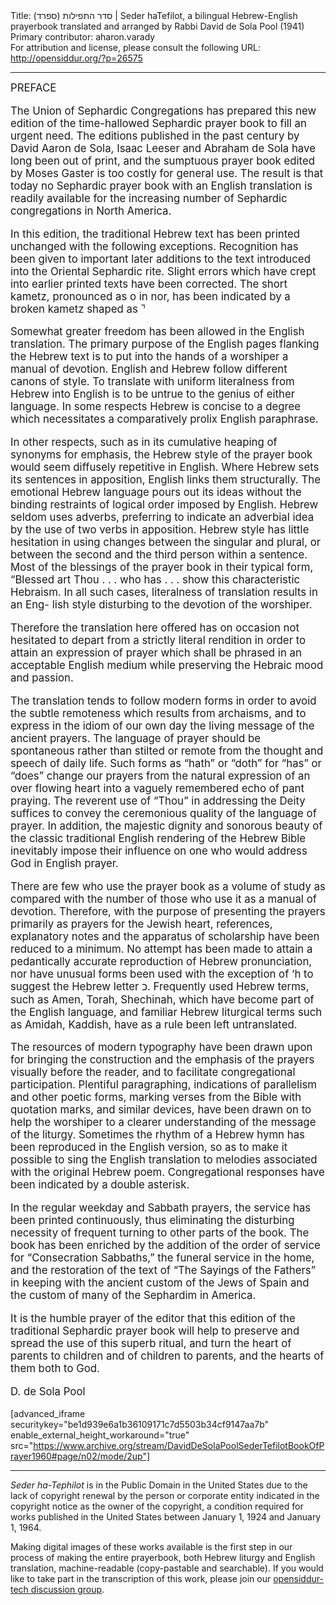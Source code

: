 <html>
<head></head>
<body>
Title: סדר התפילות (ספרד)‏ | Seder haTefilot, a bilingual Hebrew-English prayerbook translated and arranged by Rabbi David de Sola Pool (1941)<br />
Primary contributor: aharon.varady<br />
For attribution and license, please consult the following URL: <a href="http://opensiddur.org/?p=26575">http://opensiddur.org/?p=26575</a>
<p />
<hr />

<div class="english" style="font-size: 1.2em;">
PREFACE 

The Union of Sephardic Congregations has prepared this new edition of the time-hallowed Sephardic prayer book to fill an urgent need. The editions published in the past century by David Aaron de Sola, Isaac Leeser and Abraham de Sola have long been out of print, and the sumptuous prayer book edited by Moses Gaster is too costly for general use. The result is that today no Sephardic prayer book with an English translation is readily available for the increasing number of Sephardic congregations in North America. 

In this edition, the traditional Hebrew text has been printed unchanged with the following exceptions. Recognition has been given to important later additions to the text introduced into the Oriental Sephardic rite. Slight errors which have crept into earlier printed texts have been corrected. The short kametz, pronounced as o in nor, has been indicated by a broken kametz shaped as  ⌝

Somewhat greater freedom has been allowed in the English translation. The primary purpose of the English pages flanking the Hebrew text is to put into the hands of a worshiper a manual of devotion. English and Hebrew follow different canons of style. To translate with uniform literalness from Hebrew into English is to be untrue to the genius of either language. In some respects Hebrew is concise to a degree which necessitates a comparatively prolix English paraphrase. 

In other respects, such as in its cumulative heaping of synonyms for emphasis, the Hebrew style of the prayer book would seem diffusely repetitive in English. Where Hebrew sets its sentences in apposition, English links them structurally. The emotional Hebrew language pours out its ideas without the binding restraints of logical order imposed by English. Hebrew seldom uses adverbs, preferring to indicate an adverbial idea by the use of two verbs in apposition. Hebrew style has little hesitation in using changes between the singular and plural, or between the second and the third person within a sentence. Most of the blessings of the prayer book in their typical form, “Blessed art Thou . . . who has . . . show this characteristic Hebraism. In all such cases, literalness of translation results in an Eng- lish style disturbing to the devotion of the worshiper. 

Therefore the translation here offered has on occasion not hesitated to depart from a strictly literal rendition in order to attain an expression of prayer which shall be phrased in an acceptable English medium while preserving the Hebraic mood and passion. 

The translation tends to follow modern forms in order to avoid the subtle remoteness which results from archaisms, and to express in the idiom of our own day the living message of the ancient prayers. The language of prayer should be spontaneous rather than stilted or remote from the thought and speech of daily life. Such forms as “hath” or “doth” for “has” or “does” change our prayers from the natural expression of an over flowing heart into a vaguely remembered echo of pant praying. The reverent use of “Thou” in addressing the Deity suffices to convey the ceremonious quality of the language of prayer. In addition, the majestic dignity and sonorous beauty of the classic traditional English rendering of the Hebrew Bible inevitably impose their influence on one who would address God in English prayer. 

There are few who use the prayer book as a volume of study as compared with the number of those who use it as a manual of devotion. Therefore, with the purpose of presenting the prayers primarily as prayers for the Jewish heart, references, explanatory notes and the apparatus of scholarship have been reduced to a minimum. No attempt has been made to attain a pedantically accurate reproduction of Hebrew pronunciation, nor have unusual forms been used with the exception of ‘h to suggest the Hebrew letter כ. Frequently used Hebrew terms, such as Amen, Torah, Shechinah, which have become part of the English language, and familiar Hebrew liturgical terms such as Amidah, Kaddish, have as a rule been left untranslated. 

The resources of modern typography have been drawn upon for bringing the construction and the emphasis of the prayers visually before the reader, and to facilitate congregational participation. Plentiful paragraphing, indications of parallelism and other poetic forms, marking verses from the Bible with quotation marks, and similar devices, have been drawn on to help the worshiper to a clearer understanding of the message of the liturgy. Sometimes the rhythm of a Hebrew hymn has been reproduced in the English version, so as to make it possible to sing the English translation to melodies associated with the original Hebrew poem. Congregational responses have been indicated by a double asterisk. 

In the regular weekday and Sabbath prayers, the service has been printed continuously, thus eliminating the disturbing necessity of frequent turning to other parts of the book. The book has been enriched by the addition of the order of service for “Consecration Sabbaths,” the funeral service in the home, and the restoration of the text of “The Sayings of the Fathers” in keeping with the ancient custom of the Jews of Spain and the custom of many of the Sephardim in America. 

It is the humble prayer of the editor that this edition of the traditional Sephardic prayer book will help to preserve and spread the use of this superb ritual, and turn the heart of parents to children and of children to parents, and the hearts of them both to God. 


D. de Sola Pool
</div>

[advanced_iframe securitykey="be1d939e6a1b36109171c7d5503b34cf9147aa7b" enable_external_height_workaround="true" src="https://www.archive.org/stream/DavidDeSolaPoolSederTefilotBookOfPrayer1960#page/n02/mode/2up"]

<hr />

<em>Seder ha-Tephilot</em> is in the Public Domain in the United States due to the lack of copyright renewal by the person or corporate entity indicated in the copyright notice as the owner of the copyright, a condition required for works published in the United States between January 1, 1924 and January 1, 1964.

Making digital images of these works available is the first step in our process of making the entire prayerbook, both Hebrew liturgy and English translation, machine-readable (copy-pastable and searchable). If you would like to take part in the transcription of this work, please join our <a href="https://groups.google.com/forum/#!forum/opensiddur-tech">opensiddur-tech discussion group</a>.
</body>
</html>